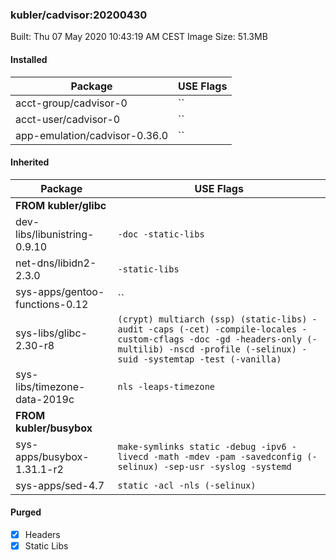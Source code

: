 ### kubler/cadvisor:20200430

Built: Thu 07 May 2020 10:43:19 AM CEST
Image Size: 51.3MB

#### Installed
Package | USE Flags
--------|----------
acct-group/cadvisor-0 | ``
acct-user/cadvisor-0 | ``
app-emulation/cadvisor-0.36.0 | ``
#### Inherited
Package | USE Flags
--------|----------
**FROM kubler/glibc** |
dev-libs/libunistring-0.9.10 | `-doc -static-libs`
net-dns/libidn2-2.3.0 | `-static-libs`
sys-apps/gentoo-functions-0.12 | ``
sys-libs/glibc-2.30-r8 | `(crypt) multiarch (ssp) (static-libs) -audit -caps (-cet) -compile-locales -custom-cflags -doc -gd -headers-only (-multilib) -nscd -profile (-selinux) -suid -systemtap -test (-vanilla)`
sys-libs/timezone-data-2019c | `nls -leaps-timezone`
**FROM kubler/busybox** |
sys-apps/busybox-1.31.1-r2 | `make-symlinks static -debug -ipv6 -livecd -math -mdev -pam -savedconfig (-selinux) -sep-usr -syslog -systemd`
sys-apps/sed-4.7 | `static -acl -nls (-selinux)`
#### Purged
- [x] Headers
- [x] Static Libs
